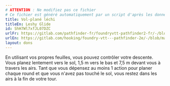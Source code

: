 ```yaml
---
# ATTENTION : Ne modifiez pas ce fichier
# Ce fichier est généré automatiquement par un script d'après les données du module Foundry VTT officiel et de sa traduction
title: Vol-plané léchi
titleEn: Leshy Glide
id: ShH7Wl7xfJL07DZC
urlFr: https://gitlab.com/pathfinder-fr/foundryvtt-pathfinder2-fr/-/blob/master/data/feats/ShH7Wl7xfJL07DZC.htm
urlEn: https://gitlab.com/hooking/foundry-vtt---pathfinder-2e/-/blob/master/packs/data/feats.db/leshy-glide.json
layout: dons
---
```

En utilisant vos propres feuilles, vous pouvez contrôler votre descente. Vous planez lentement vers le sol, 1,5 m vers le bas et 7,5 m devant vous à travers les airs. Tant que vous dépensez au moins 1 action pour planer chaque round et que vous n'avez pas touché le sol, vous restez dans les airs à la fin de votre tour.
